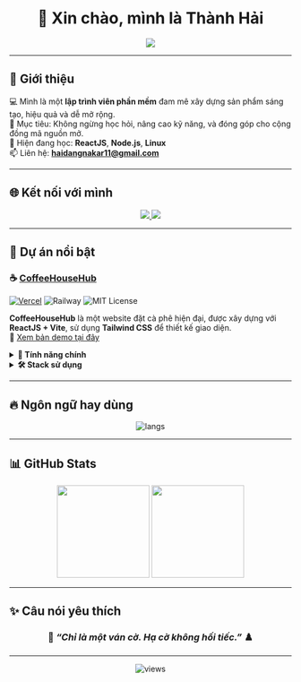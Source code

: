 <!-- Header -->
<h1 align="center">👋 Xin chào, mình là Thành Hải</h1>

<!-- Typing SVG -->
<p align="center">
  <img src="https://readme-typing-svg.herokuapp.com?font=Fira+Code&weight=500&size=24&duration=3000&pause=1000&center=true&vCenter=true&width=500&lines=L%E1%BA%ADp+tr%C3%ACnh+vi%C3%AAn+%C4%91am+m%C3%AA+coding;Y%C3%AAu+th%C3%ADch+gi%E1%BA%A3i+quy%E1%BA%BFt+v%E1%BA%A5n+%C4%91%E1%BB%81;Lu%C3%B4n+h%E1%BB%8Dc+h%E1%BB%8Fi+v%C3%A0+s%C3%A1ng+t%E1%BA%A1o" />
</p>

---

## 🚀 Giới thiệu

💻 Mình là một **lập trình viên phần mềm** đam mê xây dựng sản phẩm sáng tạo, hiệu quả và dễ mở rộng.  
🎯 Mục tiêu: Không ngừng học hỏi, nâng cao kỹ năng, và đóng góp cho cộng đồng mã nguồn mở.  
🌱 Hiện đang học: **ReactJS**, **Node.js**, **Linux**  
📫 Liên hệ: **haidangnakar11@gmail.com**

---

## 🌐 Kết nối với mình

<p align="center">
  <a href="mailto:haidangnakar11@gmail.com">
    <img src="https://img.shields.io/badge/Gmail-D14836?style=for-the-badge&logo=gmail&logoColor=white" />
  </a>
  <a href="https://www.facebook.com/bcanhdht1007/">
    <img src="https://img.shields.io/badge/Facebook-1877F2?style=for-the-badge&logo=facebook&logoColor=white" />
  </a>
</p>

---

## 🌟 Dự án nổi bật

### ☕ [CoffeeHouseHub](https://github.com/Banhcanhcua1107/CoffeeHouseHub)

[![Vercel](https://img.shields.io/badge/deploy-vercel-000?logo=vercel)](https://coffeehousehub.vercel.app/)
![Railway](https://img.shields.io/badge/backend-railway-43B581?logo=railway)
![MIT License](https://img.shields.io/badge/license-MIT-blue.svg)

**CoffeeHouseHub** là một website đặt cà phê hiện đại, được xây dựng với **ReactJS + Vite**, sử dụng **Tailwind CSS** để thiết kế giao diện.  
🔗 [Xem bản demo tại đây](https://coffeehousehub.vercel.app/)

<details>
  <summary><strong>🔑 Tính năng chính</strong></summary>
  <ul>
    <li>Giao diện hiện đại, responsive với <a href="https://tailwindcss.com/">Tailwind CSS</a></li>
    <li>Build nhanh chóng nhờ <a href="https://vitejs.dev/">Vite</a></li>
    <li>Triển khai frontend bằng <a href="https://vercel.com/">Vercel</a></li>
    <li>Backend Node.js host bằng <a href="https://railway.app/">Railway</a></li>
    <li>Component rõ ràng, dễ bảo trì với <strong>ReactJS</strong></li>
  </ul>
</details>

<details>
  <summary><strong>🛠️ Stack sử dụng</strong></summary>
  <ul>
    <li><strong>ReactJS</strong> – Frontend framework</li>
    <li><strong>Vite</strong> – Công cụ build siêu nhanh</li>
    <li><strong>Tailwind CSS</strong> – CSS framework tiện dụng</li>
    <li><strong>Vercel</strong> – Hosting & CI/CD cho frontend</li>
    <li><strong>Railway</strong> – Hosting backend Node.js</li>
    <li><strong>GitHub</strong> – Quản lý mã nguồn</li>
  </ul>
</details>

---

## 🔥 Ngôn ngữ hay dùng

<p align="center">
  <img src="https://github-readme-stats.vercel.app/api/top-langs/?username=Banhcanhcua1107&layout=compact&theme=radical" alt="langs" />
</p>

---

## 📊 GitHub Stats

<p align="center">
  <img src="https://github-readme-stats.vercel.app/api?username=Banhcanhcua1107&show_icons=true&theme=radical" height="165" />
  <img src="https://streak-stats.demolab.com/?user=Banhcanhcua1107&theme=radical" height="165" />
</p>

---

## ✨ Câu nói yêu thích

<h3 align="center">
  🧠 <i>“Chỉ là một ván cờ. Hạ cờ không hối tiếc.”</i> ♟️
</h3>

---

<!-- Footer -->
<p align="center">
  <img src="https://komarev.com/ghpvc/?username=Banhcanhcua1107&label=Lượt+truy+cập&color=0e75b6&style=flat" alt="views" />
</p>
